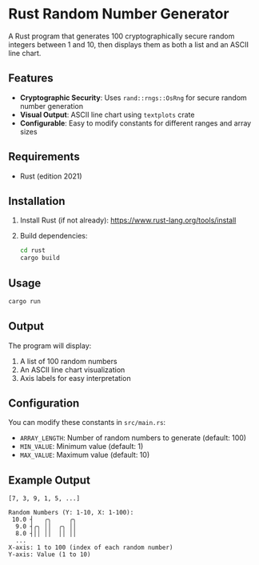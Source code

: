 # Rust Random Number Generator

A Rust program that generates 100 cryptographically secure random integers between 1 and 10, then displays them as both a list and an ASCII line chart.

## Features

- **Cryptographic Security**: Uses `rand::rngs::OsRng` for secure random number generation
- **Visual Output**: ASCII line chart using `textplots` crate
- **Configurable**: Easy to modify constants for different ranges and array sizes

## Requirements

- Rust (edition 2021)

## Installation

1. Install Rust (if not already):
   https://www.rust-lang.org/tools/install

2. Build dependencies:
   ```bash
   cd rust
   cargo build
   ```

## Usage

```bash
cargo run
```

## Output

The program will display:
1. A list of 100 random numbers
2. An ASCII line chart visualization
3. Axis labels for easy interpretation

## Configuration

You can modify these constants in `src/main.rs`:
- `ARRAY_LENGTH`: Number of random numbers to generate (default: 100)
- `MIN_VALUE`: Minimum value (default: 1)
- `MAX_VALUE`: Maximum value (default: 10)

## Example Output

```
[7, 3, 9, 1, 5, ...]

Random Numbers (Y: 1-10, X: 1-100):
 10.0 ┤   ╭╮     ╭╮
  9.0 ┤╭╮ ││  ╭╮ ││
  8.0 ┤││ ││  ││ ││
  ...
X-axis: 1 to 100 (index of each random number)
Y-axis: Value (1 to 10)
```
